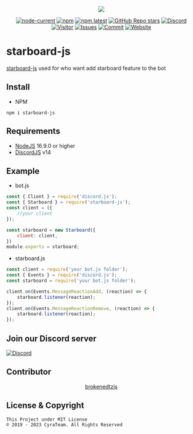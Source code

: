 <div align="center">
  <p>
    <a href="https://www.npmjs.com/package/starboard-js" target="_blank"><img src="https://nodei.co/npm/starboard-js.png?downloads=true&downloadRank=true&stars=true"></a>
  </p>
  <p>
    <a href="https://nodejs.org/" target="_blank"><img alt="node-current" src="https://img.shields.io/node/v/distube"></a>
    <a href="https://www.npmjs.com/package/starboard-js" target="_blank"><img alt="npm" src="https://img.shields.io/npm/dt/starboard-js"></a>
    <a href="https://www.npmjs.com/package/starboard-js"><img alt="npm latest" src="https://img.shields.io/npm/v/starboard-js/latest?color=blue&label=starboard-js%40latest&logo=npm"></a>
    <a href="https://github.com/skick1234/CyraTeam/starboard-js" target="_blank"><img alt="GitHub Repo stars" src="https://img.shields.io/github/stars/CyraTeam/starboard-js"></a>
    <a href="https://discord.gg/qpT2AeYZRN" target="_blank"><img alt="Discord" src="https://img.shields.io/discord/984857299858382908?label=CyraTeam&logo=discord"></a>
    <a href="https://github.com/CyraTeam/starboard-js"><img alt="Visitor" src="https://api.visitorbadge.io/api/visitors?path=https%3A%2F%2Fgithub.com%2FCyraTeam%2Fstarboard-js&countColor=%2337d67a&style=flat"></a>
    <a href="https://github.com/CyraTeam/starboard-js/issues"><img alt="Issues" src="https://img.shields.io/github/issues/CyraTeam/starboard-js"></a>
    <a href="https://github.com/CyraTeam/starboard-js"><img alt="Commit" src="https://img.shields.io/github/commit-activity/y/CyraTeam/starboard-js?label=Commit%20Activity&logo=github"></a>
    <a href="https://cyrabot.groups.id/"><img alt="Website" src="https://img.shields.io/website?url=https%3A%2F%2Fcyrabot.groups.id%2F"></a>
  </p>
</div>

# starboard-js
[starboard-js](https://github.com/CyraTeam/starboard-js) used for who want add starboard feature to the bot

## Install
- NPM
```
npm i starboard-js
```

## Requirements
- [NodeJS](https://nodejs.org) 16.9.0 or higher
- [DiscordJS](https://discord.js.org) v14

## Example
- bot.js
```js
const { Client } = require('discord.js');
const { Starboard } = require('starboard-js');
const client = ({
    //your client
});

const starboard = new Starboard({
    client: client,
})
module.exports = starboard;
```
- starboard.js
```js
const client = require('your bot.js folder');
const { Events } = require('discord.js');
const starboard = require('your bot.js folder');

client.on(Events.MessageReactionAdd, (reaction) => {
    starboard.listener(reaction);
});
client.on(Events.MessageReactionRemove, (reaction) => {
    starboard.listener(reaction);
});
```

## Join our Discord server
  <a href="https://discord.gg/qpT2AeYZRN" target="_blank"><img alt="Discord" src="https://img.shields.io/discord/984857299858382908?label=CyraTeam&logo=discord"></a>

## Contributor
<div align="center">
<a href="https://github.com/brokenedtzjs">brokenedtzjs</a>
</div>

## License & Copyright
```
This Project under MIT License
© 2019 - 2023 CyraTeam. All Rights Reserved
```